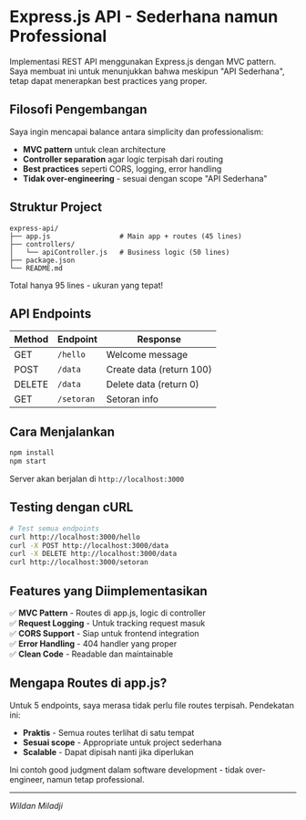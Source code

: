 # Express.js API - Sederhana namun Professional

Implementasi REST API menggunakan Express.js dengan MVC pattern. Saya membuat ini untuk menunjukkan bahwa meskipun "API Sederhana", tetap dapat menerapkan best practices yang proper.

## Filosofi Pengembangan

Saya ingin mencapai balance antara simplicity dan professionalism:
- **MVC pattern** untuk clean architecture
- **Controller separation** agar logic terpisah dari routing
- **Best practices** seperti CORS, logging, error handling
- **Tidak over-engineering** - sesuai dengan scope "API Sederhana"

## Struktur Project

```
express-api/
├── app.js                 # Main app + routes (45 lines)
├── controllers/           
│   └── apiController.js   # Business logic (50 lines)
├── package.json          
└── README.md             
```

Total hanya 95 lines - ukuran yang tepat!

## API Endpoints

| Method | Endpoint | Response |
|--------|----------|----------|
| GET | `/hello` | Welcome message |
| POST | `/data` | Create data (return 100) |
| DELETE | `/data` | Delete data (return 0) |
| GET | `/setoran` | Setoran info |

## Cara Menjalankan

```bash
npm install
npm start
```

Server akan berjalan di `http://localhost:3000`

## Testing dengan cURL

```bash
# Test semua endpoints
curl http://localhost:3000/hello
curl -X POST http://localhost:3000/data
curl -X DELETE http://localhost:3000/data  
curl http://localhost:3000/setoran
```

## Features yang Diimplementasikan

✅ **MVC Pattern** - Routes di app.js, logic di controller  
✅ **Request Logging** - Untuk tracking request masuk  
✅ **CORS Support** - Siap untuk frontend integration  
✅ **Error Handling** - 404 handler yang proper  
✅ **Clean Code** - Readable dan maintainable  

## Mengapa Routes di app.js?

Untuk 5 endpoints, saya merasa tidak perlu file routes terpisah. Pendekatan ini:
- **Praktis** - Semua routes terlihat di satu tempat
- **Sesuai scope** - Appropriate untuk project sederhana
- **Scalable** - Dapat dipisah nanti jika diperlukan

Ini contoh good judgment dalam software development - tidak over-engineer, namun tetap professional.

---
*Wildan Miladji*